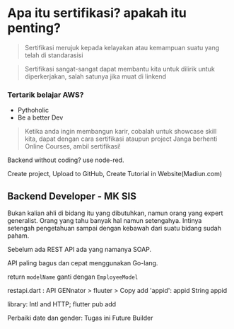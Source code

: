 # Apa itu sertifikasi? apakah itu penting?
> Sertifikasi merujuk kepada kelayakan atau kemampuan suatu yang telah di standarasisi


> Sertifikasi sangat-sangat dapat membantu kita untuk dilirik untuk diperkerjakan, salah satunya jika muat di linkend

### Tertarik belajar AWS?
- Pythoholic
- Be a better Dev

> Ketika anda ingin membangun karir, cobalah untuk showcase skill kita, dapat dengan cara sertifikasi ataupun project
> Janga berhenti Online Courses, ambil sertifikasi! 

Backend without coding? use node-red.

Create project, Upload to GitHub, Create Tutorial in Website(Madiun.com)

## Backend Developer - MK SIS
Bukan kalian ahli di bidang itu yang dibutuhkan, namun orang yang expert generalist. Orang yang tahu banyak hal namun setengahya. Intinya setengah pengetahuan sampai dengan kebawah dari suatu bidang sudah paham. 

Sebelum ada REST API ada yang namanya SOAP.

API paling bagus dan cepat menggunakan Go-lang.

return `modelName` ganti dengan `EmployeeModel`

restapi.dart : API GENnator >  fluuter > Copy
add 
'appid': appid
String appid

library: Intl and HTTP; flutter pub add

Perbaiki date dan gender: Tugas ini
Future Builder